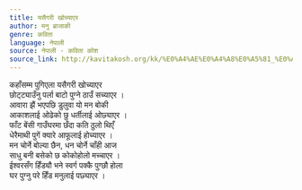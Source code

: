 ```yaml
---
title: यसैगरी खोच्याएर
author: मनु ब्राजाकी
genre: कविता
language: नेपाली
source: नेपाली - कविता कोश
source_link: http://kavitakosh.org/kk/%E0%A4%AE%E0%A4%A8%E0%A5%81_%E0%A4%AC%E0%A5%8D%E0%A4%B0%E0%A4%BE%E0%A4%9C%E0%A4%BE%E0%A4%95%E0%A5%80
---
```


कहाँसम्म पुगिएला यसैगरी खोच्याएर  
छोट्ट्याउँनु पर्ला बाटो पुग्ने ठाउँ सच्याएर ।  
आवारा झैं भएपछि डुलुवा यो मन बोकी  
आकाशलाई ओढेको छु धर्तीलाई ओछ्याएर ।  
फाँट बेंसी गाउँघरमा छँदा कति ठुलो थिएँ  
धेरैमाथी पुगें क्यारे आफूलाई होच्याएर ।  
मन चोर्ने बोल्या छैन, धन चोर्ने चाँही आज  
साधु बनी बसेको छ कोकोहोलो मच्चाएर ।  
ईश्वरसँग हिँड्यौ भने स्वर्ग पक्कै पुग्छौ होला  
घर पुग्नु परे हिँड मनुलाई पछ्याएर ।
